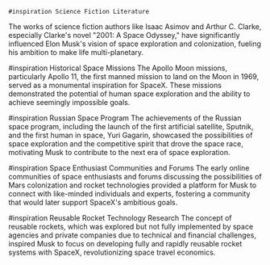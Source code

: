     #inspiration Science Fiction Literature
The works of science fiction authors like Isaac Asimov and Arthur C. Clarke, especially Clarke's novel "2001: A Space Odyssey," have significantly influenced Elon Musk's vision of space exploration and colonization, fueling his ambition to make life multi-planetary.

#inspiration Historical Space Missions
The Apollo Moon missions, particularly Apollo 11, the first manned mission to land on the Moon in 1969, served as a monumental inspiration for SpaceX. These missions demonstrated the potential of human space exploration and the ability to achieve seemingly impossible goals.

#inspiration Russian Space Program
The achievements of the Russian space program, including the launch of the first artificial satellite, Sputnik, and the first human in space, Yuri Gagarin, showcased the possibilities of space exploration and the competitive spirit that drove the space race, motivating Musk to contribute to the next era of space exploration.

#inspiration Space Enthusiast Communities and Forums
The early online communities of space enthusiasts and forums discussing the possibilities of Mars colonization and rocket technologies provided a platform for Musk to connect with like-minded individuals and experts, fostering a community that would later support SpaceX's ambitious goals.

#inspiration Reusable Rocket Technology Research
The concept of reusable rockets, which was explored but not fully implemented by space agencies and private companies due to technical and financial challenges, inspired Musk to focus on developing fully and rapidly reusable rocket systems with SpaceX, revolutionizing space travel economics.

